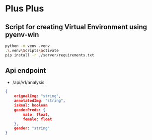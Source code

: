 # Plus Plus

## Script for creating Virtual Environment using pyenv-win

```bash
python -m venv .venv
.\.venv\Scripts\activate
pip install -r ./server/requirements.txt
```

## Api endpoint

- /api/v1/analysis

```json
{
    orignalImg: "string",
    annotatedImg: "string",
    isReal: boolean
    genderPreds: {
        male: float,
        female: float
    },
    gender: "string"
}
```
